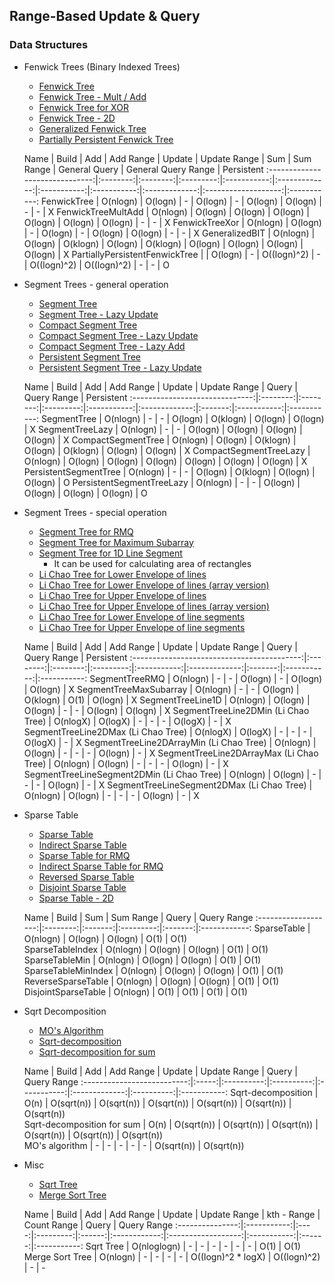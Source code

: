 ## Range-Based Update & Query

### Data Structures
 - Fenwick Trees (Binary Indexed Trees)
   - [Fenwick Tree](https://github.com/bluedawnstar/algorithm_study/blob/master/library/rangeQuery/fenwickTree.h "Fenwick Tree")
   - [Fenwick Tree - Mult / Add](https://github.com/bluedawnstar/algorithm_study/blob/master/library/rangeQuery/fenwickTreeMultAdd.h "Fenwick Tree Mult/Add")
   - [Fenwick Tree for XOR](https://github.com/bluedawnstar/algorithm_study/blob/master/library/rangeQuery/fenwickTreeXor.h "Fenwick Tree for XOR")
   - [Fenwick Tree - 2D](https://github.com/bluedawnstar/algorithm_study/blob/master/library/rangeQuery/fenwickTree2D.h "Fenwick Tree - 2D")
   - [Generalized Fenwick Tree](https://github.com/bluedawnstar/algorithm_study/blob/master/library/rangeQuery/generalizedBIT.h "Generalized Fenwick Tree")
   - [Partially Persistent Fenwick Tree](https://github.com/bluedawnstar/algorithm_study/blob/master/library/rangeQuery/fenwickTreePersistent.h "Partially Persistent Fenwick Tree")

   Name                       | Build    | Add      | Add Range | Update      | Update Range  | Sum         | Sum Range   | General Query | General Query Range | Persistent
  :------------------------------:|:--------:|:--------:|:---------:|:-----------:|:-------------:|:-----------:|:-----------:|:-------------:|:-------------------:|:-----------:
   FenwickTree                    | O(nlogn) | O(logn)  |    -      | O(logn)     |      -        | O(logn)     | O(logn)     |       -       |         -           |     X
   FenwickTreeMultAdd             | O(nlogn) | O(logn)  | O(logn)   | O(logn)     |  O(logn)      | O(logn)     | O(logn)     |       -       |         -           |     X
   FenwickTreeXor                 | O(nlogn) | O(logn)  |    -      | O(logn)     |      -        | O(logn)     | O(logn)     |       -       |         -           |     X
   GeneralizedBIT                 | O(nlogn) | O(logn)  | O(klogn)  | O(logn)     |  O(klogn)     | O(logn)     | O(logn)     |    O(logn)    |       O(logn)       |     X
   PartiallyPersistentFenwickTree |          | O(logn)  |    -      | O((logn)^2) |      -        | O((logn)^2) | O((logn)^2) |       -       |         -           |     O

 - Segment Trees - general operation
   - [Segment Tree](https://github.com/bluedawnstar/algorithm_study/blob/master/library/rangeQuery/segmentTree.h "Segment Tree")
   - [Segment Tree - Lazy Update](https://github.com/bluedawnstar/algorithm_study/blob/master/library/rangeQuery/segmentTreeLazy.h "Segment Tree - Lazy Update")
   - [Compact Segment Tree](https://github.com/bluedawnstar/algorithm_study/blob/master/library/rangeQuery/segmentTreeCompact.h "Compact Segment Tree")
   - [Compact Segment Tree - Lazy Update](https://github.com/bluedawnstar/algorithm_study/blob/master/library/rangeQuery/segmentTreeCompactLazy.h "Compact Segment Tree - Lazy Update")
   - [Compact Segment Tree - Lazy Add](https://github.com/bluedawnstar/algorithm_study/blob/master/library/rangeQuery/segmentTreeCompactLazyAdd.h "Compact Segment Tree - Lazy Add")
   - [Persistent Segment Tree](https://github.com/bluedawnstar/algorithm_study/blob/master/library/rangeQuery/segmentTreePersistent.h "Persistent Segment Tree")
   - [Persistent Segment Tree - Lazy Update](https://github.com/bluedawnstar/algorithm_study/blob/master/library/rangeQuery/segmentTreePersistentLazy.h "Persistent Segment Tree - Lazy Update")

   Name                       | Build    | Add      | Add Range | Update      | Update Range  | Query   | Query Range | Persistent
  :------------------------------:|:--------:|:--------:|:---------:|:-----------:|:-------------:|:-------:|:-----------:|:-----------:
   SegmentTree                    | O(nlogn) |    -     |    -      | O(logn)     |  O(klogn)     | O(logn) |   O(logn)   |     X
   SegmentTreeLazy                | O(nlogn) |    -     |    -      | O(logn)     |  O(logn)      | O(logn) |   O(logn)   |     X
   CompactSegmentTree             | O(nlogn) | O(logn)  | O(klogn)  | O(logn)     |  O(klogn)     | O(logn) |   O(logn)   |     X
   CompactSegmentTreeLazy         | O(nlogn) | O(logn)  | O(logn)   | O(logn)     |  O(logn)      | O(logn) |   O(logn)   |     X
   PersistentSegmentTree          | O(nlogn) |    -     |    -      | O(logn)     |  O(klogn)     | O(logn) |   O(logn)   |     O
   PersistentSegmentTreeLazy      | O(nlogn) |    -     |    -      | O(logn)     |  O(logn)      | O(logn) |   O(logn)   |     O

 - Segment Trees - special operation
   - [Segment Tree for RMQ](https://github.com/bluedawnstar/algorithm_study/blob/master/library/rangeQuery/segmentTreeRMQ.h "Segment Tree for RMQ")
   - [Segment Tree for Maximum Subarray](https://github.com/bluedawnstar/algorithm_study/blob/master/library/rangeQuery/segmentTreeMaxSubarray.h "Segment Tree for Maximum Subarray")
   - [Segment Tree for 1D Line Segment](https://github.com/bluedawnstar/algorithm_study/blob/master/library/rangeQuery/segmentTreeLine1D.h "Segment Tree for 1D Line Segment")
     - It can be used for calculating area of rectangles
   - [Li Chao Tree for Lower Envelope of lines](https://github.com/bluedawnstar/algorithm_study/blob/master/library/rangeQuery/segmentTreeLine2DMin.h "Li Chao Tree for Lower Envelope of lines")
   - [Li Chao Tree for Lower Envelope of lines (array version)](https://github.com/bluedawnstar/algorithm_study/blob/master/library/rangeQuery/segmentTreeLine2DArrayMin.h "Li Chao Tree for Lower Envelope of lines")
   - [Li Chao Tree for Upper Envelope of lines](https://github.com/bluedawnstar/algorithm_study/blob/master/library/rangeQuery/segmentTreeLine2DMax.h "Li Chao Tree for Upper Envelope of lines")
   - [Li Chao Tree for Upper Envelope of lines (array version)](https://github.com/bluedawnstar/algorithm_study/blob/master/library/rangeQuery/segmentTreeLine2DArrayMax.h "Li Chao Tree for Upper Envelope of lines")
   - [Li Chao Tree for Lower Envelope of line segments](https://github.com/bluedawnstar/algorithm_study/blob/master/library/rangeQuery/segmentTreeLineSegment2DMin.h "Li Chao Tree for Lower Envelope of line segments")
   - [Li Chao Tree for Upper Envelope of line segments](https://github.com/bluedawnstar/algorithm_study/blob/master/library/rangeQuery/segmentTreeLineSegment2DMax.h "Li Chao Tree for Upper Envelope of line segments")

   Name                                   | Build    | Add      | Add Range | Update      | Update Range  | Query   | Query Range | Persistent
  :------------------------------------------:|:--------:|:--------:|:---------:|:-----------:|:-------------:|:-------:|:-----------:|:-----------:
   SegmentTreeRMQ                             | O(nlogn) |    -     |    -      | O(logn)     |     -         | O(logn) |   O(logn)   |     X
   SegmentTreeMaxSubarray                     | O(nlogn) |    -     |    -      | O(logn)     |  O(klogn)     | O(1)    |   O(logn)   |     X
   SegmentTreeLine1D                          | O(nlogn) | O(logn)  |  O(logn)  |    -        |     -         | O(logn) |   O(logn)   |     X
   SegmentTreeLine2DMin (Li Chao Tree)        | O(nlogX) | O(logX)  |    -      |    -        |     -         | O(logX) |     -       |     X
   SegmentTreeLine2DMax (Li Chao Tree)        | O(nlogX) | O(logX)  |    -      |    -        |     -         | O(logX) |     -       |     X
   SegmentTreeLine2DArrayMin (Li Chao Tree)   | O(nlogn) | O(logn)  |    -      |    -        |     -         | O(logn) |     -       |     X
   SegmentTreeLine2DArrayMax (Li Chao Tree)   | O(nlogn) | O(logn)  |    -      |    -        |     -         | O(logn) |     -       |     X
   SegmentTreeLineSegment2DMin (Li Chao Tree) | O(nlogn) | O(logn)  |    -      |    -        |     -         | O(logn) |     -       |     X
   SegmentTreeLineSegment2DMax (Li Chao Tree) | O(nlogn) | O(logn)  |    -      |    -        |     -         | O(logn) |     -       |     X

 - Sparse Table
   - [Sparse Table](https://github.com/bluedawnstar/algorithm_study/blob/master/library/rangeQuery/sparseTable.h "Sparse Table")
   - [Indirect Sparse Table](https://github.com/bluedawnstar/algorithm_study/blob/master/library/rangeQuery/sparseTableIndex.h "Indirect Sparse Table")
   - [Sparse Table for RMQ](https://github.com/bluedawnstar/algorithm_study/blob/master/library/rangeQuery/sparseTableMin.h "Sparse Table for RMQ")
   - [Indirect Sparse Table for RMQ](https://github.com/bluedawnstar/algorithm_study/blob/master/library/rangeQuery/sparseTableMinIndex.h "Indirect Sparse Table for RMQ")
   - [Reversed Sparse Table](https://github.com/bluedawnstar/algorithm_study/blob/master/library/rangeQuery/sparseTable.h "Reversed Sparse Table")
   - [Disjoint Sparse Table](https://github.com/bluedawnstar/algorithm_study/blob/master/library/rangeQuery/disjointSparseTable.h "Disjoint Sparse Table")
   - [Sparse Table - 2D](https://github.com/bluedawnstar/algorithm_study/blob/master/library/rangeQuery/sparseTable2D.h "Sparse Table - 2D")

   Name            | Build    | Sum     | Sum Range | Query   | Query Range 
  :-------------------:|:--------:|:-------:|:---------:|:-------:|:------------:
   SparseTable         | O(nlogn) | O(logn) | O(logn)   |  O(1)   |   O(1)   
   SparseTableIndex    | O(nlogn) | O(logn) | O(logn)   |  O(1)   |   O(1)   
   SparseTableMin      | O(nlogn) | O(logn) | O(logn)   |  O(1)   |   O(1)   
   SparseTableMinIndex | O(nlogn) | O(logn) | O(logn)   |  O(1)   |   O(1)   
   ReverseSparseTable  | O(nlogn) | O(logn) | O(logn)   |  O(1)   |   O(1)   
   DisjointSparseTable | O(nlogn) |  O(1)   |  O(1)     |  O(1)   |   O(1)   

 - Sqrt Decomposition
   - [MO's Algorithm](https://github.com/bluedawnstar/algorithm_study/blob/master/library/rangeQuery/MOAlgorithm.h "MO's algorithm")
   - [Sqrt-decomposition](https://github.com/bluedawnstar/algorithm_study/blob/master/library/rangeQuery/sqrtDecomposition.h "Sqrt-decomposition")
   - [Sqrt-decomposition for sum](https://github.com/bluedawnstar/algorithm_study/blob/master/library/rangeQuery/sqrtDecompositionSum.h "Sqrt-decomposition for sum")

   Name                   | Build | Add        | Add Range  | Update      | Update Range  | Query      | Query Range 
  :--------------------------:|:-----:|:----------:|:----------:|:-----------:|:-------------:|:----------:|:-----------:
   Sqrt-decomposition         | O(n)  | O(sqrt(n)) | O(sqrt(n)) | O(sqrt(n))  |  O(sqrt(n))   | O(sqrt(n)) | O(sqrt(n))  
   Sqrt-decomposition for sum | O(n)  | O(sqrt(n)) | O(sqrt(n)) | O(sqrt(n))  |  O(sqrt(n))   | O(sqrt(n)) | O(sqrt(n))  
   MO's algorithm             |   -   |     -      |     -      |     -       |      -        | O(sqrt(n)) | O(sqrt(n))  

 - Misc
   - [Sqrt Tree](https://github.com/bluedawnstar/algorithm_study/blob/master/library/rangeQuery/sqrtTree.h "Sqrt Tree")
   - [Merge Sort Tree](https://github.com/bluedawnstar/algorithm_study/blob/master/library/rangeQuery/mergeSortTree.h "Merge Sort Tree")

   Name        | Build       | Add  | Add Range | Update | Update Range | kth - Range        | Count Range | Query  | Query Range 
  :---------------:|:-----------:|:----:|:---------:|:------:|:------------:|:------------------:|:-----------:|:------:|:-----------:
   Sqrt Tree       | O(nloglogn) |  -   |     -     |    -   |       -      |       -            |      -      |  O(1)  |    O(1)  
   Merge Sort Tree | O(nlogn)    |  -   |     -     |    -   |       -      | O((logn)^2 * logX) | O((logn)^2) |    -   |     -  

